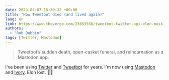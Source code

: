 ```yaml
---
date: 2023-04-07 15:30:32 +00:00
title: "How Tweetbot died (and lived again)"
lang: en
link: https://www.theverge.com/23653556/tweetbot-twitter-api-elon-musk-mastodon
authors:
  - "Rob Dubbin"
tags: [Twitter, Mastodon]
---
```


> Tweetbot’s sudden death, open-casket funeral, and reincarnation as a Mastodon app.

I've been using [Twitter](https://twitter.nicolas-hoizey.com/) and [Tweetbot](https://tapbots.com/tweetbot/) for years. I'm now using [Mastodon](https://mamot.fr/@nhoizey) and [Ivory](https://tapbots.com/ivory/). Elon lost. 🤷‍♂️
